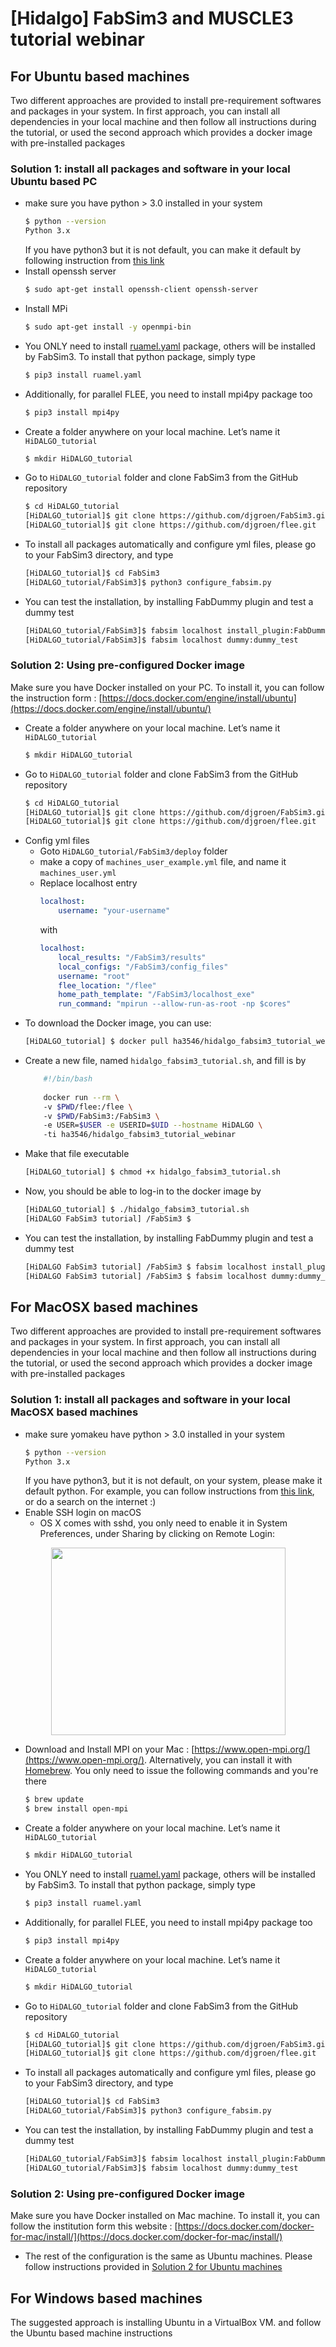 
# [Hidalgo] FabSim3 and MUSCLE3 tutorial webinar


## For Ubuntu based machines
Two different approaches are provided to install pre-requirement softwares and packages in your system. In first approach, you can install all dependencies in your local machine and then follow all instructions during the tutorial, or used the second approach which provides a docker image with pre-installed packages

### Solution 1: install all packages and software in your local Ubuntu based PC
- make sure you have python > 3.0 installed in your system
	```sh
	$ python --version
	Python 3.x
	```
	If you have python3 but it is not default, you can make it default by following instruction from [this link](https://unix.stackexchange.com/questions/410579/change-the-python3-default-version-in-ubuntu)
- Install openssh server
	```sh
	$ sudo apt-get install openssh-client openssh-server
	```
- Install MPi
	```sh
	$ sudo apt-get install -y openmpi-bin
	```
- You ONLY need to install [ruamel.yaml](https://pypi.org/project/ruamel.yaml) package, others will be installed by FabSim3. To install that python package, simply type
	```sh
	$ pip3 install ruamel.yaml
	```
- Additionally, for parallel FLEE, you need to install mpi4py package too
	```sh
	$ pip3 install mpi4py
	```
- Create a folder anywhere on your local machine. Let’s name it `HiDALGO_tutorial`
	```sh
	$ mkdir HiDALGO_tutorial
	```
- Go to `HiDALGO_tutorial` folder and clone FabSim3 from the GitHub repository
	```sh
	$ cd HiDALGO_tutorial
	[HiDALGO_tutorial]$ git clone https://github.com/djgroen/FabSim3.git
	[HiDALGO_tutorial]$ git clone https://github.com/djgroen/flee.git
	```
- To install all packages automatically and configure yml files, please go to your FabSim3 directory, and type
	```sh
	[HiDALGO_tutorial]$ cd FabSim3
	[HiDALGO_tutorial/FabSim3]$ python3 configure_fabsim.py
	``` 
- You can test the installation, by installing FabDummy plugin and test a dummy test
	```sh
	[HiDALGO_tutorial/FabSim3]$ fabsim localhost install_plugin:FabDummy
	[HiDALGO_tutorial/FabSim3]$ fabsim localhost dummy:dummy_test	
	``` 


### <a name="docker"></a>Solution 2: Using pre-configured Docker image
Make sure you have Docker installed on your PC. To install it, you can follow the instruction form : [https://docs.docker.com/engine/install/ubuntu](https://docs.docker.com/engine/install/ubuntu/)

- Create a folder anywhere on your local machine. Let’s name it `HiDALGO_tutorial`
	```sh
	$ mkdir HiDALGO_tutorial
	``` 
- Go to `HiDALGO_tutorial` folder and clone FabSim3 from the GitHub repository
	```sh
	$ cd HiDALGO_tutorial
	[HiDALGO_tutorial]$ git clone https://github.com/djgroen/FabSim3.git
	[HiDALGO_tutorial]$ git clone https://github.com/djgroen/flee.git
	```
- Config yml files
	* Goto `HiDALGO_tutorial/FabSim3/deploy` folder
	* make a copy of `machines_user_example.yml` file, and name it `machines_user.yml`
	* Replace localhost entry
		```yaml
		localhost:  
			username: "your-username"
		```
		with
		```yaml
		localhost:  
			local_results: "/FabSim3/results"
			local_configs: "/FabSim3/config_files"
			username: "root"
			flee_location: "/flee"
			home_path_template: "/FabSim3/localhost_exe"
			run_command: "mpirun --allow-run-as-root -np $cores"
		```
- To download the Docker image, you can use:
	```sh
	[HiDALGO_tutorial] $ docker pull ha3546/hidalgo_fabsim3_tutorial_webinar
	```
- Create a new file, named `hidalgo_fabsim3_tutorial.sh`, and fill is by
	```bash
		#!/bin/bash
		
		docker run --rm \  
		-v $PWD/flee:/flee \  
		-v $PWD/FabSim3:/FabSim3 \  
		-e USER=$USER -e USERID=$UID --hostname HiDALGO \  
		-ti ha3546/hidalgo_fabsim3_tutorial_webinar
	```
- Make that file executable
	```sh
	[HiDALGO_tutorial] $ chmod +x hidalgo_fabsim3_tutorial.sh
	```
- Now, you should be able to log-in to the docker image by
	```sh
	[HiDALGO_tutorial] $ ./hidalgo_fabsim3_tutorial.sh
	[HiDALGO FabSim3 tutorial] /FabSim3 $
	```
- You can test the installation, by installing FabDummy plugin and test a dummy test
	```sh
	[HiDALGO FabSim3 tutorial] /FabSim3 $ fabsim localhost install_plugin:FabDummy
	[HiDALGO FabSim3 tutorial] /FabSim3 $ fabsim localhost dummy:dummy_test	
	``` 



## For MacOSX based machines
Two different approaches are provided to install pre-requirement softwares and packages in your system. In first approach, you can install all dependencies in your local machine and then follow all instructions during the tutorial, or used the second approach which provides a docker image with pre-installed packages

### Solution 1: install all packages and software in your local MacOSX based machines
- make sure yomakeu have python > 3.0 installed in your system
	```sh
	$ python --version
	Python 3.x
	```
	If you have python3, but it is not default, on your system, please make it default python. For example, you can follow instructions from [this link](https://selenium-qa.com/2020/02/08/how-to-set-python3-as-default-on-your-macos/), or do a search on the internet :)
- Enable SSH login on macOS
	* OS X comes with sshd, you only need to enable it in System Preferences, under Sharing by clicking on Remote Login:

<center><img src="https://uca.edu/it/files/2017/10/remote_login.png" width="375" height="300"></center>


- Download and Install MPI on your Mac : [https://www.open-mpi.org/](https://www.open-mpi.org/). Alternatively, you can install it with [Homebrew](https://brew.sh/). You only need to issue the following commands and you're there
	```sh
	$ brew update
	$ brew install open-mpi	
	``` 
- Create a folder anywhere on your local machine. Let’s name it `HiDALGO_tutorial`
	```sh
	$ mkdir HiDALGO_tutorial
	``` 
- You ONLY need to install [ruamel.yaml](https://pypi.org/project/ruamel.yaml) package, others will be installed by FabSim3. To install that python package, simply type
	```sh
	$ pip3 install ruamel.yaml
	```
- Additionally, for parallel FLEE, you need to install mpi4py package too
	```sh
	$ pip3 install mpi4py
	```
- Create a folder anywhere on your local machine. Let’s name it `HiDALGO_tutorial`
	```sh
	$ mkdir HiDALGO_tutorial
	```
- Go to `HiDALGO_tutorial` folder and clone FabSim3 from the GitHub repository
	```sh
	$ cd HiDALGO_tutorial
	[HiDALGO_tutorial]$ git clone https://github.com/djgroen/FabSim3.git
	[HiDALGO_tutorial]$ git clone https://github.com/djgroen/flee.git
	```
- To install all packages automatically and configure yml files, please go to your FabSim3 directory, and type
	```sh
	[HiDALGO_tutorial]$ cd FabSim3
	[HiDALGO_tutorial/FabSim3]$ python3 configure_fabsim.py
	``` 
- You can test the installation, by installing FabDummy plugin and test a dummy test
	```sh
	[HiDALGO_tutorial/FabSim3]$ fabsim localhost install_plugin:FabDummy
	[HiDALGO_tutorial/FabSim3]$ fabsim localhost dummy:dummy_test	
	``` 

### Solution 2: Using pre-configured Docker image
Make sure you have Docker installed on Mac machine. To install it, you can follow the institution form this website : [https://docs.docker.com/docker-for-mac/install/](https://docs.docker.com/docker-for-mac/install/)
 -   The rest of the configuration is the same as Ubuntu machines. Please follow instructions provided in [Solution 2 for Ubuntu machines](#docker)

## For Windows based machines
The suggested approach is installing Ubuntu in a VirtualBox VM. and follow the Ubuntu based machine instructions
